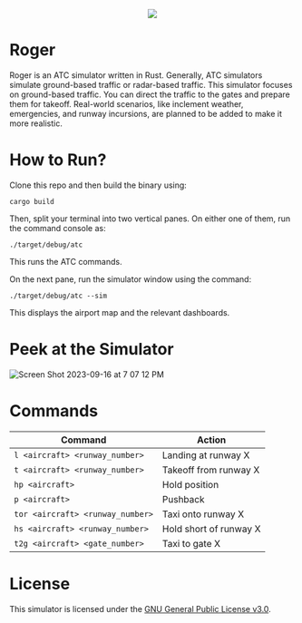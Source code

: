 <p align="center">
  <img src="https://github.com/pncnmnp/roger/assets/24948340/bd7e2b12-4c5e-431c-b702-ff767432d35b">
</p>

# Roger

Roger is an ATC simulator written in Rust. 
Generally, ATC simulators simulate ground-based traffic or radar-based traffic. 
This simulator focuses on ground-based traffic. 
You can direct the traffic to the gates and prepare them for takeoff. 
Real-world scenarios, like inclement weather, emergencies, and runway incursions, are planned to be added to make it more realistic.

# How to Run?

Clone this repo and then build the binary using:
```
cargo build
```

Then, split your terminal into two vertical panes. On either one of them, run the command console as:
```
./target/debug/atc
```
This runs the ATC commands.

On the next pane, run the simulator window using the command:
```
./target/debug/atc --sim
```
This displays the airport map and the relevant dashboards.

# Peek at the Simulator

![Screen Shot 2023-09-16 at 7 07 12 PM](https://github.com/pncnmnp/roger/assets/24948340/38fb4e63-7748-4cce-8968-dbfd27f80ba6)

# Commands

| Command                          | Action                 |
|----------------------------------|------------------------|
| `l <aircraft> <runway_number>`   | Landing at runway X    |
| `t <aircraft> <runway_number>`   | Takeoff from runway X  |
| `hp <aircraft>`                  | Hold position          |
| `p <aircraft>`                   | Pushback               |
| `tor <aircraft> <runway_number>` | Taxi onto runway X     |
| `hs <aircraft> <runway_number>`  | Hold short of runway X |
| `t2g <aircraft> <gate_number>`   | Taxi to gate X         |

# License

This simulator is licensed under the [GNU General Public License v3.0](https://github.com/pncnmnp/roger/blob/master/LICENSE).
